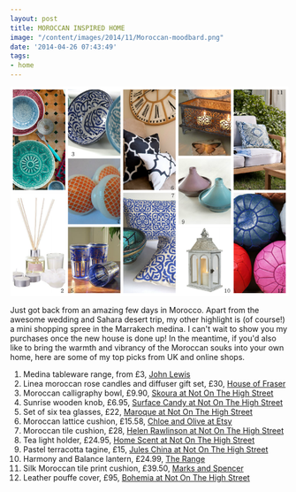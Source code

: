```yaml
---
layout: post
title: MOROCCAN INSPIRED HOME
image: "/content/images/2014/11/Moroccan-moodbard.png"
date: '2014-04-26 07:43:49'
tags:
- home
---
```


![](/content/images/2014/Apr/Moroccan-moodbard.png)

Just got back from an amazing few days in Morocco. Apart from the awesome wedding and Sahara desert trip, my other highlight is (of course!) a mini shopping spree in the Marrakech medina. I can't wait to show you my purchases once the new house is done up! In the meantime, if you'd also like to bring the warmth and vibrancy of the Moroccan souks into your own home, here are some of my top picks from UK and online shops.


1) Medina tableware range, from £3, <a href="http://www.johnlewis.com/john-lewis-medina-tableware/p89004242" target="_blank">John Lewis</a>
2) Linea moroccan rose candles and diffuser gift set, £30, <a href="http://www.houseoffraser.co.uk/Linea+Moroccan+rose+starter+giftset/182682944,default,pd.html" target="_blank">House of Fraser</a>
3) Moroccan calligraphy bowl, £9.90, <a href="http://www.notonthehighstreet.com/skoura/product/moroccan-calligraphy-bowl" target="_blank">Skoura at Not On The High Street</a>
4) Sunrise wooden knob, £6.95, <a href="http://www.notonthehighstreet.com/surfacecandy/product/hand-painted-moroccan-sunrise-wooden-knob" target="_blank">Surface Candy at Not On The High Street</a>
5) Set of six tea glasses, £22, <a href="http://www.notonthehighstreet.com/maroque/product/set-of-six-moroccan-tea-glasses" target="_blank">Maroque at Not On The High Street</a>
6) Moroccan lattice cushion, £15.58, <a href="https://www.etsy.com/listing/124592800/beige-and-black-decorative-moroccon?ref=shop_home_active_2&ga_search_query=moroccan%2Blattice" target="_blank">Chloe and Olive at Etsy</a>
7) Moroccan tile cushion, £28, <a href="http://www.notonthehighstreet.com/helenrawlinson/product/moroccan-tile-slim-cushion" target="_blank">Helen Rawlinson at Not On The High Street</a>
8) Tea light holder, £24.95, <a href="http://www.notonthehighstreet.com/homescent/product/triple-tea-light-holder" target="_blank">Home Scent at Not On The High Street</a>
9) Pastel terracotta tagine, £15, <a href="http://www.notonthehighstreet.com/juleschina/product/tagine" target="_blank">Jules China at Not On The High Street</a>
10) Harmony and Balance lantern, £24.99, <a href="http://www.therange.co.uk/harmony-&-balance-large-lantern/lanterns/the-range/fcp-product/99307" target="_blank">The Range</a>
11) Silk Moroccan tile print cushion, £39.50, <a href="http://www.marksandspencer.com/moroccan-tile-print-cushion/p/p22278979" target="_blank">Marks and Spencer</a>
12) Leather pouffe cover, £95, <a href="http://www.notonthehighstreet.com/bohemia/product/moroccan-leather-pouffe" target="_blank">Bohemia at Not On The High Street</a>